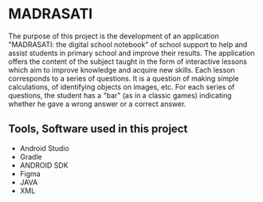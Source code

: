 # MADRASATI

The purpose of this project is the development of an application "MADRASATI: the digital school notebook" of school support to help and assist students in primary school and improve their results. The application offers the content of the subject taught in the form of interactive lessons which aim to improve knowledge and acquire new skills. Each lesson corresponds to a series of questions. It is a question of making simple calculations, of identifying objects on images, etc. For each series of questions, the student has a "bar" (as in a classic games) indicating whether he gave a wrong answer or a correct answer.

## Tools, Software used in this project

* Android Studio
* Gradle
* ANDROID SDK
* Figma
* JAVA
* XML
